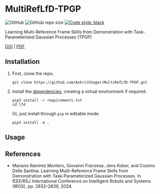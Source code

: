 # MultiRefLfD-TPGP

![GitHub](https://img.shields.io/github/license/AshrithSagar/MultiRefLfD-TPGP)
![GitHub repo size](https://img.shields.io/github/repo-size/AshrithSagar/MultiRefLfD-TPGP)
[![Code style: black](https://img.shields.io/badge/code%20style-black-000000.svg)](https://github.com/psf/black)

Learning Multi-Reference Frame Skills from Demonstration with Task-Parameterized Gaussian Processes (TPGP)

[DOI](https://doi.org/10.1109/IROS58592.2024.10803060)
|
[PDF](http://www.jenskober.de/publications/RamirezMontero2024IROS.pdf)

## Installation

1. First, clone the repo.

    ```shell
    git clone https://github.com/AshrithSagar/MultiRefLfD-TPGP.git
    ```

2. Install the [dependencies](requirements.txt), creating a virtual environment if required.

    ```shell
    pip3 install -r requirements.txt
    cd lfd
    ```

    Or, just install through `pip` in editable mode.

    ```shell
    pip3 install -e .
    ```

## Usage

## References

- Mariano Ramírez Montero, Giovanni Franzese, Jens Kober, and Cosimo Della Santina. Learning Multi-Reference Frame Skills from Demonstration with Task-Parameterized Gaussian Processes. In IEEE/RSJ International Conference on Intelligent Robots and Systems (IROS), pp. 2832–2839, 2024.
